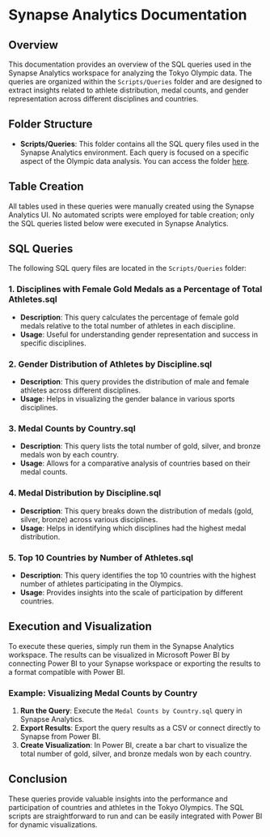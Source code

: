 # Synapse Analytics Documentation

## Overview

This documentation provides an overview of the SQL queries used in the Synapse Analytics workspace for analyzing the Tokyo Olympic data. The queries are organized within the `Scripts/Queries` folder and are designed to extract insights related to athlete distribution, medal counts, and gender representation across different disciplines and countries.

## Folder Structure

- **Scripts/Queries**: This folder contains all the SQL query files used in the Synapse Analytics environment. Each query is focused on a specific aspect of the Olympic data analysis. You can access the folder [here](https://github.com/HannibalGh/Azure-DE-Project-Tokyo-Olympic-Data-Analytics/tree/main/Synapse_Analytics/Scripts/Queries).

## Table Creation

All tables used in these queries were manually created using the Synapse Analytics UI. No automated scripts were employed for table creation; only the SQL queries listed below were executed in Synapse Analytics.

## SQL Queries

The following SQL query files are located in the `Scripts/Queries` folder:

### 1. **Disciplines with Female Gold Medals as a Percentage of Total Athletes.sql**

- **Description**: This query calculates the percentage of female gold medals relative to the total number of athletes in each discipline.
- **Usage**: Useful for understanding gender representation and success in specific disciplines.

### 2. **Gender Distribution of Athletes by Discipline.sql**

- **Description**: This query provides the distribution of male and female athletes across different disciplines.
- **Usage**: Helps in visualizing the gender balance in various sports disciplines.

### 3. **Medal Counts by Country.sql**

- **Description**: This query lists the total number of gold, silver, and bronze medals won by each country.
- **Usage**: Allows for a comparative analysis of countries based on their medal counts.

### 4. **Medal Distribution by Discipline.sql**

- **Description**: This query breaks down the distribution of medals (gold, silver, bronze) across various disciplines.
- **Usage**: Helps in identifying which disciplines had the highest medal distribution.

### 5. **Top 10 Countries by Number of Athletes.sql**

- **Description**: This query identifies the top 10 countries with the highest number of athletes participating in the Olympics.
- **Usage**: Provides insights into the scale of participation by different countries.

## Execution and Visualization

To execute these queries, simply run them in the Synapse Analytics workspace. The results can be visualized in Microsoft Power BI by connecting Power BI to your Synapse workspace or exporting the results to a format compatible with Power BI.

### Example: Visualizing Medal Counts by Country

1. **Run the Query**: Execute the `Medal Counts by Country.sql` query in Synapse Analytics.
2. **Export Results**: Export the query results as a CSV or connect directly to Synapse from Power BI.
3. **Create Visualization**: In Power BI, create a bar chart to visualize the total number of gold, silver, and bronze medals won by each country.

## Conclusion

These queries provide valuable insights into the performance and participation of countries and athletes in the Tokyo Olympics. The SQL scripts are straightforward to run and can be easily integrated with Power BI for dynamic visualizations.
